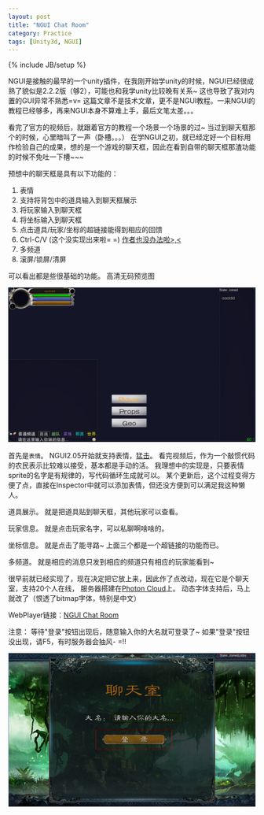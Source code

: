 ```yaml
---
layout: post
title: "NGUI Chat Room"
category: Practice
tags: [Unity3d, NGUI]
---
```

{% include JB/setup %}

NGUI是接触的最早的一个unity插件，在我刚开始学unity的时候，NGUI已经很成熟了貌似是2.2.2版（够2），可能也和我学unity比较晚有关系~ 这也导致了我对内置的GUI异常不熟悉=v= 这篇文章不是技术文章，更不是NGUI教程。一来NGUI的教程已经够多，再来NGUI本身不算难上手，最后文笔太差。。。

看完了官方的视频后，就跟着官方的教程一个场景一个场景的过~ 当过到聊天框那个的时候，心里暗叫了一声（卧槽。。。） 在学NGUI之初，就已经定好一个目标用作检验自己的成果，想的是一个游戏的聊天框，因此在看到自带的聊天框那渣功能的时候不免吐一下槽~~~
<!--break-->

预想中的聊天框是具有以下功能的：  
1. 表情  
2. 支持将背包中的道具输入到聊天框展示  
3. 将玩家输入到聊天框  
4. 将坐标输入到聊天框  
5. 点击道具/玩家/坐标的超链接能得到相应的回馈  
6. Ctrl-C/V (这个没实现出来啦= =) <a href="http://www.tasharen.com/forum/index.php?topic=27.0" target="_blank">作者也没办法啦>,<</a>  
7. 多频道  
8. 滚屏/锁屏/清屏  

可以看出都是些很基础的功能。 高清无码预览图

<img src="/assets/custom/images/posts/NGUIChatRoomScreenshot.jpg" />

首先是`表情`。 NGUI2.05开始就支持表情，<a href="http://www.youtube.com/watch?v=JbqfK3mU140" target="_blank">猛击</a>。 看完视频后，作为一个敲惯代码的农民表示比较难以接受，基本都是手动的活。 我理想中的实现是，只要表情sprite的名字是有规律的，写代码循环生成就可以。 某个更新后，这个过程变得方便了点，直接在Inspector中就可以添加表情，但还没方便到可以满足我这种懒人。

道具展示。 就是把道具贴到聊天框，其他玩家可以查看。

玩家信息。 就是点击玩家名字，可以私聊啊啥啥的。

坐标信息。 就是点击了能寻路~ 上面三个都是一个超链接的功能而已。

多频道。 就是相应的消息只发到相应的频道只有相应的玩家能看到~

很早前就已经实现了，现在决定把它放上来，因此作了点改动，现在它是个聊天室，支持20个人在线， 服务器搭建在<a href="http://cloud.exitgames.com/" target="_blank">Photon Cloud</a>上。 动态字体支持后，马上就改了（恨透了bitmap字体，特别是中文）

WebPlayer链接：<a href="http://edwardwong.github.io/Asset/ChatRoom.html" target="_blank">NGUI Chat Room</a>

注意： 
等待"登录"按钮出现后，随意输入你的大名就可登录了~ 如果"登录"按钮没出现，请F5，有时服务器会抽风- =!!

<img src="/assets/custom/images/posts/JoinedLobby.jpg" />

<br />